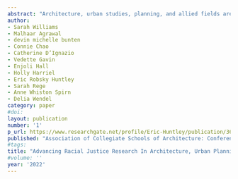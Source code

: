 ```yaml
---
abstract: "Architecture, urban studies, planning, and allied fields are rife with extractive, colonial, racist, and otherwise harmful research activities that are complicit in, or actively support, white supremacy. Identifying a positive vision of research that supports racially just outcomes and differentiating it from efforts that simply study racialized difference are important steps for institutions seeking to better support anti-racist research (which may be described using a range of descriptors including e.g., ‘abolitionist,’ ‘emancipatory,’ or ‘decolonial’). Our research team conducted a mixed-methods study to identify: 1) characteristics and practices common across scholarly research that explicitly aims to advance racial justice, 2) institutional barriers to research that supports racially just outcomes, and 3) best practices to enable and support research practices and projects that advance racial justice. We identify foundational and supporting characteristics of anti-racist research as well as key challenges and supports for academics seeking to develop anti-racist research and pedagogy, resulting in preliminary guidelines for research."
author:
- Sarah Williams
- Malhaar Agrawal
- devin michelle bunten
- Connie Chao
- Catherine D’Ignazio
- Vedette Gavin
- Enjoli Hall
- Holly Harriel
- Eric Robsky Huntley
- Sarah Rege
- Anne Whiston Spirn
- Delia Wendel
category: paper
#doi: 
layout: publication
number: '1'
p_url: https://www.researchgate.net/profile/Eric-Huntley/publication/361611858_Advancing_Racial_Justice_Research_In_Architecture_Urban_Planning_and_Allied_Fields/links/62bc50c0056dae24e8ed0395/Advancing-Racial-Justice-Research-In-Architecture-Urban-Planning-and-Allied-Fields.pdf
published: "Association of Collegiate Schools of Architecture: Conference Proceedings"
#tags:
title: "Advancing Racial Justice Research In Architecture, Urban Planning, and Allied Fields"
#volume: ''
year: '2022'
---
```

